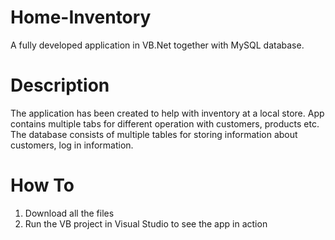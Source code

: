 # Home-Inventory
  A fully developed application in VB.Net together with MySQL database. 
  
# Description
The application has been created to help with inventory at a local store. App contains multiple tabs for different operation with customers, products etc. 
The database consists of multiple tables for storing information about customers, log in information. 

# How To 
1. Download all the files 
2. Run the VB project in Visual Studio to see the app in action
